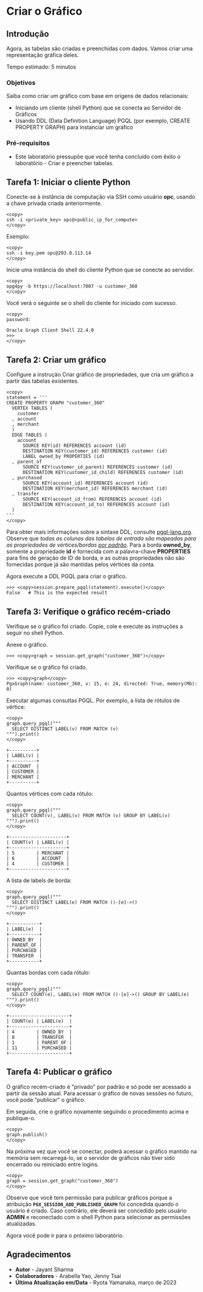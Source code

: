 # Criar o Gráfico

## Introdução

Agora, as tabelas são criadas e preenchidas com dados. Vamos criar uma representação gráfica deles.

Tempo estimado: 5 minutos

### Objetivos

Saiba como criar um gráfico com base em origens de dados relacionais:

*   Iniciando um cliente (shell Python) que se conecta ao Servidor de Gráficos
*   Usando DDL (Data Definition Language) PGQL (por exemplo, CREATE PROPERTY GRAPH) para instanciar um gráfico

### Pré-requisitos

*   Este laboratório pressupõe que você tenha concluído com êxito o laboratório - Criar e preencher tabelas.

## Tarefa 1: Iniciar o cliente Python

Conecte-se à instância de computação via SSH como usuário **opc**, usando a chave privada criada anteriormente.

    <copy>
    ssh -i <private_key> opc@<public_ip_for_compute>
    </copy>
    

Exemplo:

    <copy>
    ssh -i key.pem opc@203.0.113.14
    </copy>
    

Inicie uma instância do shell do cliente Python que se conecte ao servidor.

    <copy>
    opg4py -b https://localhost:7007 -u customer_360
    </copy>
    

Você verá o seguinte se o shell do cliente for iniciado com sucesso.

    <copy>
    password:
    
    Oracle Graph Client Shell 22.4.0
    >>>
    </copy>
    

## Tarefa 2: Criar um gráfico

Configure a instrução Criar gráfico de propriedades, que cria um gráfico a partir das tabelas existentes.

    <copy>
    statement = '''
    CREATE PROPERTY GRAPH "customer_360"
      VERTEX TABLES (
        customer
      , account
      , merchant
      )
      EDGE TABLES (
        account
          SOURCE KEY(id) REFERENCES account (id)
          DESTINATION KEY(customer_id) REFERENCES customer (id)
          LABEL owned_by PROPERTIES (id)
      , parent_of
          SOURCE KEY(customer_id_parent) REFERENCES customer (id)
          DESTINATION KEY(customer_id_child) REFERENCES customer (id)
      , purchased
          SOURCE KEY(account_id) REFERENCES account (id)
          DESTINATION KEY(merchant_id) REFERENCES merchant (id)
      , transfer
          SOURCE KEY(account_id_from) REFERENCES account (id)
          DESTINATION KEY(account_id_to) REFERENCES account (id)
      ) 
    '''
    </copy>
    

Para obter mais informações sobre a sintaxe DDL, consulte [pgql-lang.org](https://pgql-lang.org/spec/1.4/#create-property-graph). Observe que _todas as colunas das tabelas de entrada são mapeadas para as propriedades de vértices/bordas [por padrão](https://pgql-lang.org/spec/1.4/#properties)_. Para a borda **owned\_by**, somente a propriedade **id** é fornecida com a palavra-chave **PROPERTIES** para fins de geração de ID de borda, e as outras propriedades não são fornecidas porque já são mantidas pelos vértices da conta.

Agora execute a DDL PGQL para criar o gráfico.

    >>> <copy>session.prepare_pgql(statement).execute()</copy>
    False   # This is the expected result
    

## Tarefa 3: Verifique o gráfico recém-criado

Verifique se o gráfico foi criado. Copie, cole e execute as instruções a seguir no shell Python.

Anexe o gráfico.

    >>> <copy>graph = session.get_graph("customer_360")</copy>
    

Verifique se o gráfico foi criado.

    >>> <copy>graph</copy>
    PgxGraph(name: customer_360, v: 15, e: 24, directed: True, memory(Mb): 0)
    

Executar algumas consultas PGQL. Por exemplo, a lista de rótulos de vértice:

    <copy>
    graph.query_pgql("""
      SELECT DISTINCT LABEL(v) FROM MATCH (v)
    """).print()
    </copy>
    
    +----------+
    | LABEL(v) |
    +----------+
    | ACCOUNT  |
    | CUSTOMER |
    | MERCHANT |
    +----------+
    

Quantos vértices com cada rótulo:

    <copy>
    graph.query_pgql("""
      SELECT COUNT(v), LABEL(v) FROM MATCH (v) GROUP BY LABEL(v)
    """).print()
    </copy>
    
    +---------------------+
    | COUNT(v) | LABEL(v) |
    +---------------------+
    | 5        | MERCHANT |
    | 6        | ACCOUNT  |
    | 4        | CUSTOMER |
    +---------------------+
    

A lista de labels de borda:

    <copy>
    graph.query_pgql("""
      SELECT DISTINCT LABEL(e) FROM MATCH ()-[e]->()
    """).print()
    </copy>
    
    +-----------+
    | LABEL(e)  |
    +-----------+
    | OWNED_BY  |
    | PARENT_OF |
    | PURCHASED |
    | TRANSFER  |
    +-----------+
    

Quantas bordas com cada rótulo:

    <copy>
    graph.query_pgql("""
      SELECT COUNT(e), LABEL(e) FROM MATCH ()-[e]->() GROUP BY LABEL(e)
    """).print()
    </copy>
    
    +----------------------+
    | COUNT(e) | LABEL(e)  |
    +----------------------+
    | 4        | OWNED_BY  |
    | 8        | TRANSFER  |
    | 1        | PARENT_OF |
    | 11       | PURCHASED |
    +----------------------+
    

## Tarefa 4: Publicar o gráfico

O gráfico recém-criado é "privado" por padrão e só pode ser acessado a partir da sessão atual. Para acessar o gráfico de novas sessões no futuro, você pode "publicar" o gráfico.

Em seguida, crie o gráfico novamente seguindo o procedimento acima e publique-o.

    <copy>
    graph.publish()
    </copy>
    

Na próxima vez que você se conectar, poderá acessar o gráfico mantido na memória sem recarregá-lo, se o servidor de gráficos não tiver sido encerrado ou reiniciado entre logins.

    <copy>
    graph = session.get_graph("customer_360")
    </copy>
    

Observe que você tem permissão para publicar gráficos porque a atribuição **`PGX_SESSION_ADD_PUBLISHED_GRAPH`** foi concedida quando o usuário é criado. Caso contrário, ele deverá ser concedido pelo usuário **ADMIN** e reconectado com o shell Python para selecionar as permissões atualizadas.

Agora você pode ir para o próximo laboratório.

## Agradecimentos

*   **Autor** - Jayant Sharma
*   **Colaboradores** - Arabella Yao, Jenny Tsai
*   **Última Atualização em/Data** - Ryota Yamanaka, março de 2023
